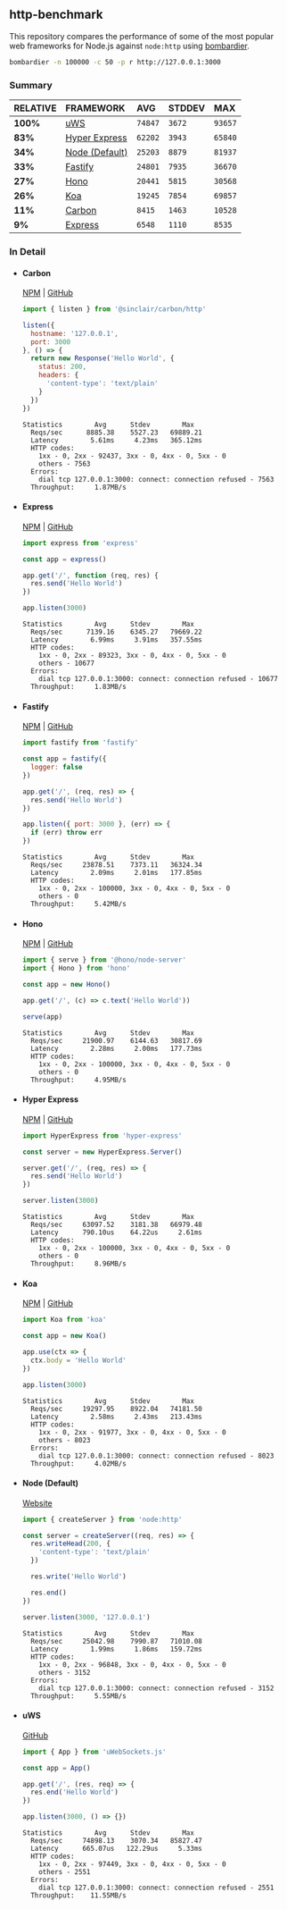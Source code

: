 ## http-benchmark

This repository compares the performance of some of the most popular web frameworks for Node.js against `node:http` using [bombardier](https://github.com/codesenberg/bombardier).

```bash
bombardier -n 100000 -c 50 -p r http://127.0.0.1:3000
```

### Summary

| RELATIVE | FRAMEWORK | AVG | STDDEV | MAX |
| :--- | :--- | :--- | :--- | :--- |
| **100%** | [uWS](#uws) | `74847` | `3672` | `93657` |
| **83%** | [Hyper Express](#hyper-express) | `62202` | `3943` | `65840` |
| **34%** | [Node (Default)](#node-default) | `25203` | `8879` | `81937` |
| **33%** | [Fastify](#fastify) | `24801` | `7935` | `36670` |
| **27%** | [Hono](#hono) | `20441` | `5815` | `30568` |
| **26%** | [Koa](#koa) | `19245` | `7854` | `69857` |
| **11%** | [Carbon](#carbon) | `8415` | `1463` | `10528` |
| **9%** | [Express](#express) | `6548` | `1110` | `8535` |


### In Detail

- #### Carbon
  [NPM](https://npmjs.com/@sinclair/carbon) | [GitHub](https://github.com/sinclairzx81/carbon)
  ```js
  import { listen } from '@sinclair/carbon/http'

  listen({
    hostname: '127.0.0.1',
    port: 3000
  }, () => {
    return new Response('Hello World', {
      status: 200,
      headers: {
        'content-type': 'text/plain'
      }
    })
  })
  ```

  ```
  Statistics        Avg      Stdev        Max
    Reqs/sec      8885.38    5527.23   69889.21
    Latency        5.61ms     4.23ms   365.12ms
    HTTP codes:
      1xx - 0, 2xx - 92437, 3xx - 0, 4xx - 0, 5xx - 0
      others - 7563
    Errors:
      dial tcp 127.0.0.1:3000: connect: connection refused - 7563
    Throughput:     1.87MB/s
  ```

- #### Express
  [NPM](https://npmjs.com/express) | [GitHub](https://github.com/expressjs/express)
  ```js
  import express from 'express'

  const app = express()

  app.get('/', function (req, res) {
    res.send('Hello World')
  })

  app.listen(3000)
  ```

  ```
  Statistics        Avg      Stdev        Max
    Reqs/sec      7139.16    6345.27   79669.22
    Latency        6.99ms     3.91ms   357.55ms
    HTTP codes:
      1xx - 0, 2xx - 89323, 3xx - 0, 4xx - 0, 5xx - 0
      others - 10677
    Errors:
      dial tcp 127.0.0.1:3000: connect: connection refused - 10677
    Throughput:     1.83MB/s
  ```

- #### Fastify
  [NPM](https://npmjs.com/fastify) | [GitHub](https://github.com/fastify/fastify)
  ```js
  import fastify from 'fastify'

  const app = fastify({
    logger: false
  })

  app.get('/', (req, res) => {
    res.send('Hello World')
  })

  app.listen({ port: 3000 }, (err) => {
    if (err) throw err
  })
  ```

  ```
  Statistics        Avg      Stdev        Max
    Reqs/sec     23878.51    7373.11   36324.34
    Latency        2.09ms     2.01ms   177.85ms
    HTTP codes:
      1xx - 0, 2xx - 100000, 3xx - 0, 4xx - 0, 5xx - 0
      others - 0
    Throughput:     5.42MB/s
  ```

- #### Hono
  [NPM](https://npmjs.com/hono) | [GitHub](https://github.com/honojs/hono)
  ```js
  import { serve } from '@hono/node-server'
  import { Hono } from 'hono'

  const app = new Hono()

  app.get('/', (c) => c.text('Hello World'))

  serve(app)
  ```

  ```
  Statistics        Avg      Stdev        Max
    Reqs/sec     21900.97    6144.63   30817.69
    Latency        2.28ms     2.00ms   177.73ms
    HTTP codes:
      1xx - 0, 2xx - 100000, 3xx - 0, 4xx - 0, 5xx - 0
      others - 0
    Throughput:     4.95MB/s
  ```

- #### Hyper Express
  [NPM](https://npmjs.com/hyper-express) | [GitHub](https://github.com/kartikk221/hyper-express)
  ```js
  import HyperExpress from 'hyper-express'

  const server = new HyperExpress.Server()

  server.get('/', (req, res) => {
    res.send('Hello World')
  })

  server.listen(3000)
  ```

  ```
  Statistics        Avg      Stdev        Max
    Reqs/sec     63097.52    3181.38   66979.48
    Latency      790.10us    64.22us     2.61ms
    HTTP codes:
      1xx - 0, 2xx - 100000, 3xx - 0, 4xx - 0, 5xx - 0
      others - 0
    Throughput:     8.96MB/s
  ```

- #### Koa
  [NPM](https://npmjs.com/koa) | [GitHub](https://github.com/koajs/koa)
  ```js
  import Koa from 'koa'

  const app = new Koa()

  app.use(ctx => {
    ctx.body = 'Hello World'
  })

  app.listen(3000)
  ```

  ```
  Statistics        Avg      Stdev        Max
    Reqs/sec     19297.95    8922.04   74181.50
    Latency        2.58ms     2.43ms   213.43ms
    HTTP codes:
      1xx - 0, 2xx - 91977, 3xx - 0, 4xx - 0, 5xx - 0
      others - 8023
    Errors:
      dial tcp 127.0.0.1:3000: connect: connection refused - 8023
    Throughput:     4.02MB/s
  ```

- #### Node (Default)
  [Website](https://nodejs.org/api/http.html)
  ```js
  import { createServer } from 'node:http'

  const server = createServer((req, res) => {
    res.writeHead(200, {
      'content-type': 'text/plain'
    })

    res.write('Hello World')

    res.end()
  })

  server.listen(3000, '127.0.0.1')
  ```

  ```
  Statistics        Avg      Stdev        Max
    Reqs/sec     25042.98    7990.87   71010.08
    Latency        1.99ms     1.86ms   159.72ms
    HTTP codes:
      1xx - 0, 2xx - 96848, 3xx - 0, 4xx - 0, 5xx - 0
      others - 3152
    Errors:
      dial tcp 127.0.0.1:3000: connect: connection refused - 3152
    Throughput:     5.55MB/s
  ```

- #### uWS
  [GitHub](https://github.com/uNetworking/uWebSockets.js)
  ```js
  import { App } from 'uWebSockets.js'

  const app = App()

  app.get('/', (res, req) => {
    res.end('Hello World')
  })

  app.listen(3000, () => {})
  ```

  ```
  Statistics        Avg      Stdev        Max
    Reqs/sec     74898.13    3070.34   85827.47
    Latency      665.07us   122.29us     5.33ms
    HTTP codes:
      1xx - 0, 2xx - 97449, 3xx - 0, 4xx - 0, 5xx - 0
      others - 2551
    Errors:
      dial tcp 127.0.0.1:3000: connect: connection refused - 2551
    Throughput:    11.55MB/s
  ```


